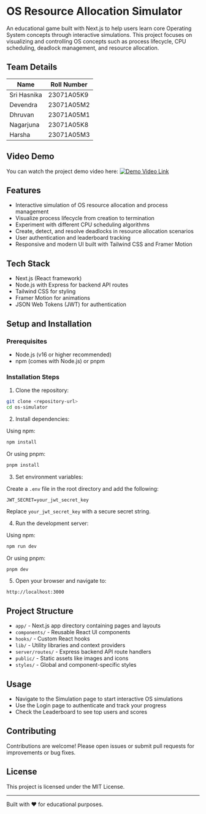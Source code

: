 # OS Resource Allocation Simulator

An educational game built with Next.js to help users learn core Operating System concepts through interactive simulations. This project focuses on visualizing and controlling OS concepts such as process lifecycle, CPU scheduling, deadlock management, and resource allocation.

## Team Details

| Name       | Roll Number   |
|------------|---------------|
| Sri Hasnika| 23071A05K9    |
| Devendra   | 23071A05M2    |
| Dhruvan    | 23071A05M1    |
| Nagarjuna  | 23071A05K8    |
| Harsha     | 23071A05M3    |

## Video Demo

You can watch the project demo video here: [![Demo Video Link](https://img.icons8.com/material-outlined/24/000000/link--v1.png)](Insert-your-Google-Drive-video-demo-link-here)

## Features

- Interactive simulation of OS resource allocation and process management
- Visualize process lifecycle from creation to termination
- Experiment with different CPU scheduling algorithms
- Create, detect, and resolve deadlocks in resource allocation scenarios
- User authentication and leaderboard tracking
- Responsive and modern UI built with Tailwind CSS and Framer Motion

## Tech Stack

- Next.js (React framework)
- Node.js with Express for backend API routes
- Tailwind CSS for styling
- Framer Motion for animations
- JSON Web Tokens (JWT) for authentication

## Setup and Installation

### Prerequisites

- Node.js (v16 or higher recommended)
- npm (comes with Node.js) or pnpm

### Installation Steps

1. Clone the repository:

```bash
git clone <repository-url>
cd os-simulator
```

2. Install dependencies:

Using npm:

```bash
npm install
```

Or using pnpm:

```bash
pnpm install
```

3. Set environment variables:

Create a `.env` file in the root directory and add the following:

```
JWT_SECRET=your_jwt_secret_key
```

Replace `your_jwt_secret_key` with a secure secret string.

4. Run the development server:

Using npm:

```bash
npm run dev
```

Or using pnpm:

```bash
pnpm dev
```

5. Open your browser and navigate to:

```
http://localhost:3000
```

## Project Structure

- `app/` - Next.js app directory containing pages and layouts
- `components/` - Reusable React UI components
- `hooks/` - Custom React hooks
- `lib/` - Utility libraries and context providers
- `server/routes/` - Express backend API route handlers
- `public/` - Static assets like images and icons
- `styles/` - Global and component-specific styles

## Usage

- Navigate to the Simulation page to start interactive OS simulations
- Use the Login page to authenticate and track your progress
- Check the Leaderboard to see top users and scores

## Contributing

Contributions are welcome! Please open issues or submit pull requests for improvements or bug fixes.

## License

This project is licensed under the MIT License.

---

Built with ❤️ for educational purposes.
